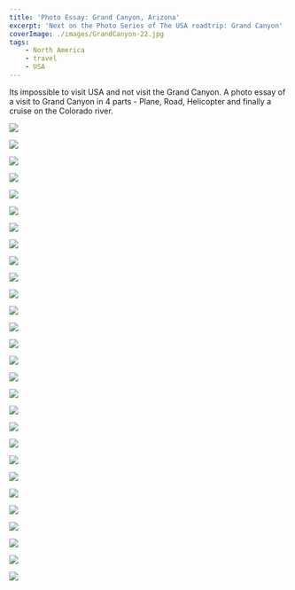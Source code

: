 ```yaml
---
title: 'Photo Essay: Grand Canyon, Arizona'
excerpt: 'Next on the Photo Series of The USA roadtrip: Grand Canyon'
coverImage: ./images/GrandCanyon-22.jpg
tags:
    - North America
    - travel
    - USA
---
```


Its impossible to visit USA and not visit the Grand Canyon. A photo essay of a visit to Grand Canyon in 4 parts - Plane, Road, Helicopter and finally a cruise on the Colorado river.

![](./images/GrandCanyon-1.jpg)

![](./images/GrandCanyon-2.jpg)

![](./images/GrandCanyon-3.jpg)

![](./images/GrandCanyon-4.jpg)

![](./images/GrandCanyon-5.jpg)

![](./images/GrandCanyon-6.jpg)

![](./images/GrandCanyon-7.jpg)

![](./images/GrandCanyon-8.jpg)

![](./images/GrandCanyon-9.jpg)

![](./images/GrandCanyon-10.jpg)

![](./images/GrandCanyon-11.jpg)

![](./images/GrandCanyon-12.jpg)

![](./images/GrandCanyon-13.jpg)

![](./images/GrandCanyon-14.jpg)

![](./images/GrandCanyon-15.jpg)

![](./images/GrandCanyon-17.jpg)

![](./images/GrandCanyon-18.jpg)

![](./images/GrandCanyon-19.jpg)

![](./images/GrandCanyon-20.jpg)

![](./images/GrandCanyon-21.jpg)

![](./images/GrandCanyon-22.jpg)

![](./images/GrandCanyon-23.jpg)

![](./images/GrandCanyon-24.jpg)

![](./images/GrandCanyon-25.jpg)

![](./images/GrandCanyon-27.jpg)

![](./images/GrandCanyon-28.jpg)

![](./images/GrandCanyon-29.jpg)

![](./images/GrandCanyon-30.jpg)
